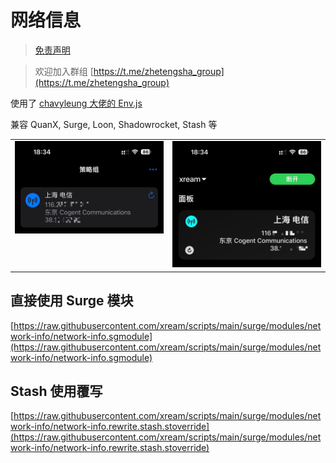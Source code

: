 # 网络信息

> [免责声明](https://github.com/xream/scripts/blob/main/README.md)

> 欢迎加入群组 [https://t.me/zhetengsha_group](https://t.me/zhetengsha_group)

使用了 [chavyleung 大佬的 Env.js](https://github.com/chavyleung/scripts/blob/master/Env.js)

兼容 QuanX, Surge, Loon, Shadowrocket, Stash 等

<table>
  <tr>
    <td valign="top"><img src="screenshots/1.jpg"></td>
    <td valign="top"><img src="screenshots/2.jpg"></td>
  </tr>
 </table>

## 直接使用 Surge 模块

[https://raw.githubusercontent.com/xream/scripts/main/surge/modules/network-info/network-info.sgmodule](https://raw.githubusercontent.com/xream/scripts/main/surge/modules/network-info/network-info.sgmodule)

## Stash 使用覆写

[https://raw.githubusercontent.com/xream/scripts/main/surge/modules/network-info/network-info.rewrite.stash.stoverride](https://raw.githubusercontent.com/xream/scripts/main/surge/modules/network-info/network-info.rewrite.stash.stoverride)

```

```
